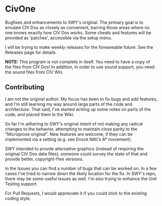 # CivOne

Bugfixes and enhancements to SWY's original. The primary goal is to emulate CIV Dos as closely as convenient, 
barring those areas where no one knows exactly how CIV Dos works. Some cheats and features will be provided
as 'patches', accessible via the setup menu.

I will be trying to make weekly releases for the foreseeable future. See the Releases page for details.

**NOTE:**
This program is not complete in itself. You need to have a copy of the files from CIV Dos! In addition, in order
to use sound support, you need the sound files from CIV Win.

## Contributing

I am not the original author. My focus has been to fix bugs and add features, and I'm still learning my way 
around large parts of the code and architecture. That said, I've started writing up some notes on parts of the 
code, and placed them in the Wiki.

So far I'm adhering to SWY's original intent of not making any radical changes to the behavior, attempting to
maintain close parity to the "Microprose original". New features are welcome, if they can be implemented via
a setting (e.g. see Enock Nitti's A* movement).

SWY intended to provde alternative graphics (instead of requiring the original CIV Dos data files); someone
could survey the state of that and provide better, copyright-free versions.

In the Issues you can find a number of bugs that can be worked on. In a few cases I've tried to narrow down
the likely location for the fix. In SWY's repo, there may be some useful Issues as well. I'm also trying to
enhance the Unit Testing support.

For Pull Requests, I would appreciate it if you could stick to the existing coding style.
